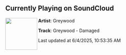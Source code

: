 ## Currently Playing on SoundCloud

[<img align="left" width="100" src="https://i1.sndcdn.com/artworks-aIMiMQgN7kQE8ABu-LR5NNQ-t500x500.jpg">](https://soundcloud.com/pickledyeetz/greywood-damaged)

**Artist**: Greywood 

**Track**: Greywood - Damaged

Last updated at 6/4/2025, 10:53:35 AM
